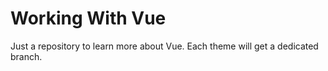 # Working With Vue

Just a repository to learn more about Vue. Each theme will get a dedicated branch.
